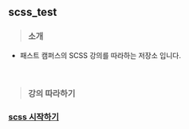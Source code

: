 ## scss_test

> ### 소개
- 패스트 캠퍼스의 SCSS 강의를 따라하는 저장소 입니다.

<br />

> ### 강의 따라하기
### [scss 시작하기](https://github.com/ka0824/scss_test/blob/master/text/start_scss.md)
